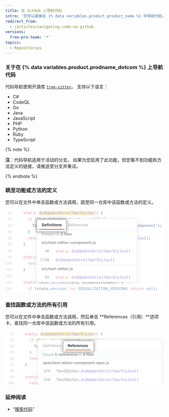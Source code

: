```yaml
---
title: 在 GitHub 上导航代码
intro: '您可以直接在 {% data variables.product.product_name %} 中导航代码，来理解仓库内及仓库之间的关系。'
redirect_from:
  - /articles/navigating-code-on-github
versions:
  free-pro-team: '*'
topics:
  - Repositories
---
```


### 关于在 {% data variables.product.prodname_dotcom %} 上导航代码

代码导航使用开源库 [`tree-sitter`](https://github.com/tree-sitter/tree-sitter)。 支持以下语言：
- C#
- CodeQL
- Go
- Java
- JavaScript
- PHP
- Python
- Ruby
- TypeScript

{% note %}

**注**：代码导航适用于活动的分支。 如果为您启用了此功能，但您看不到功能和方法定义的链接，请推送至分支并重试。

{% endnote %}

### 跳至功能或方法的定义

您可以在文件中单击函数或方法调用，跳至同一仓库中该函数或方法的定义。

![跳至定义选项卡](/assets/images/help/repository/jump-to-definition-tab.png)

### 查找函数或方法的所有引用

您可以在文件中单击函数或方法调用，然后单击 **References（引用）**选项卡，查找同一仓库中该函数或方法的所有引用。

![查找所有引用选项卡](/assets/images/help/repository/find-all-references-tab.png)

### 延伸阅读
- “[搜索代码](/github/searching-for-information-on-github/searching-code)”
